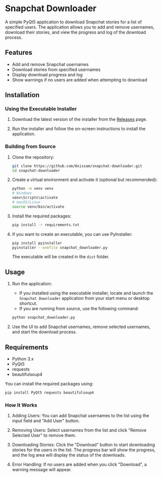 # Snapchat Downloader

A simple PyQt5 application to download Snapchat stories for a list of specified users. The application allows you to add and remove usernames, download their stories, and view the progress and log of the download process.

## Features

- Add and remove Snapchat usernames
- Download stories from specified usernames
- Display download progress and log
- Show warnings if no users are added when attempting to download

## Installation

### Using the Executable Installer

1. Download the latest version of the installer from the [Releases](https://github.com/0xissam/Snapchat-Downloader/releases/) page.

2. Run the installer and follow the on-screen instructions to install the application.

### Building from Source

1. Clone the repository:

    ```bash
    git clone https://github.com/0xissam/snapchat-downloader.git
    cd snapchat-downloader
    ```

2. Create a virtual environment and activate it (optional but recommended):

    ```bash
    python -m venv venv
    # Windows
    venv\Scripts\activate
    # macOS/Linux
    source venv/bin/activate
    ```

3. Install the required packages:

    ```bash
    pip install -r requirements.txt
    ```

4. If you want to create an executable, you can use PyInstaller:

    ```bash
    pip install pyinstaller
    pyinstaller --onefile snapchat_downloader.py
    ```

    The executable will be created in the `dist` folder.

## Usage

1. Run the application:

    - If you installed using the executable installer, locate and launch the `Snapchat Downloader` application from your start menu or desktop shortcut.
    - If you are running from source, use the following command:

    ```bash
    python snapchat_downloader.py
    ```

2. Use the UI to add Snapchat usernames, remove selected usernames, and start the download process.

## Requirements

- Python 3.x
- PyQt5
- requests
- beautifulsoup4

You can install the required packages using:

```bash
pip install PyQt5 requests beautifulsoup4
```

### How It Works

1. Adding Users: You can add Snapchat usernames to the list using the input field and "Add User" button.

2. Removing Users: Select usernames from the list and click "Remove Selected User" to remove them.

3. Downloading Stories: Click the "Download" button to start downloading stories for the users in the list. The progress bar will show the progress, and the log area will display the status of the downloads.

4. Error Handling: If no users are added when you click "Download", a warning message will appear.